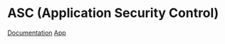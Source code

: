 # ASC (Application Security Control)

[Documentation](https://asc-2021.netlify.app)
[App](https://asc-site.netlify.app/)
